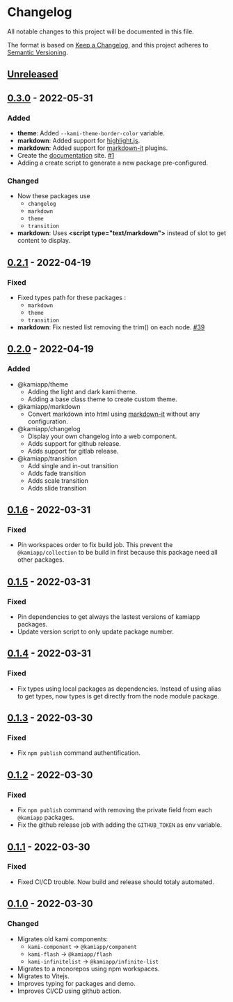 # Changelog
All notable changes to this project will be documented in this file.

The format is based on [Keep a Changelog](https://keepachangelog.com/en/1.0.0/),
and this project adheres to [Semantic Versioning](https://semver.org/spec/v2.0.0.html).

## [Unreleased]

## [0.3.0] - 2022-05-31
### Added
- **theme**: Added `--kami-theme-border-color` variable.
- **markdown**: Added support for [highlight.js](https://highlightjs.org/).
- **markdown**: Added support for [markdown-it](https://github.com/markdown-it/markdown-it) plugins.
- Create the [documentation](https://www.collection.kamiapp.fr/) site. [#1](https://github.com/Kamiapp-fr/kami-collection/issues/1)
- Adding a create script to generate a new package pre-configured.

### Changed
- Now these packages use 
  - `changelog`
  - `markdown`
  - `theme`
  - `transition`
- **markdown**: Uses **\<script type="text/markdown">** instead of slot to get content to display.

## [0.2.1] - 2022-04-19
### Fixed
- Fixed types path for these packages :
  - `markdown`
  - `theme`
  - `transition`
- **markdown**: Fix nested list removing the trim() on each node. [#39](https://github.com/Kamiapp-fr/kami-collection/issues/39)

## [0.2.0] - 2022-04-19
### Added
- @kamiapp/theme
  - Adding the light and dark kami theme.
  - Adding a base class theme to create custom theme.
- @kamiapp/markdown
  - Convert markdown into html using [markdown-it](https://github.com/markdown-it/markdown-it) without any configuration.
- @kamiapp/changelog
  - Display your own changelog into a web component.
  - Adds support for github release.
  - Adds support for gitlab release.
- @kamiapp/transition
  - Add single and in-out transition
  - Adds fade transition
  - Adds scale transition
  - Adds slide transition

## [0.1.6] - 2022-03-31
### Fixed
- Pin workspaces order to fix build job. This prevent the `@kamiapp/collection` to be build in first because this package need all other packages.

## [0.1.5] - 2022-03-31
### Fixed
- Pin dependencies to get always the lastest versions of kamiapp packages.
- Update version script to only update package number.

## [0.1.4] - 2022-03-31
### Fixed
- Fix types using local packages as dependencies. Instead of using alias to get types, now types is get directly from the node module package.

## [0.1.3] - 2022-03-30
### Fixed
- Fix `npm publish` command authentification.

## [0.1.2] - 2022-03-30
### Fixed
- Fix `npm publish` command with removing the private field from each `@kamiapp` packages.
- Fix the github release job with adding the `GITHUB_TOKEN` as env variable.

## [0.1.1] - 2022-03-30
### Fixed
- Fixed CI/CD trouble. Now build and release should totaly automated.

## [0.1.0] - 2022-03-30
### Changed
- Migrates old kami components:
  - `kami-component` → `@kamiapp/component`
  - `kami-flash` → `@kamiapp/flash`
  - `kami-infinitelist` → `@kamiapp/infinite-list`
- Migrates to a monorepos using npm workspaces.
- Migrates to Vitejs.
- Improves typing for packages and demo.
- Improves CI/CD using github action.

[Unreleased]: https://github.com/Kamiapp-fr/kami-collection/compare/v0.3.0...HEAD
[0.3.0]: https://github.com/Kamiapp-fr/kami-collection/compare/v0.2.1...v0.3.0
[0.2.1]: https://github.com/Kamiapp-fr/kami-collection/compare/v0.2.0...v0.2.1
[0.2.0]: https://github.com/Kamiapp-fr/kami-collection/compare/v0.1.6...v0.2.0
[0.1.6]: https://github.com/Kamiapp-fr/kami-collection/compare/v0.1.5...v0.1.6
[0.1.5]: https://github.com/Kamiapp-fr/kami-collection/compare/v0.1.4...v0.1.5
[0.1.4]: https://github.com/Kamiapp-fr/kami-collection/compare/v0.1.3...v0.1.4
[0.1.3]: https://github.com/Kamiapp-fr/kami-collection/compare/v0.1.2...v0.1.3
[0.1.2]: https://github.com/Kamiapp-fr/kami-collection/compare/v0.1.1...v0.1.2
[0.1.1]: https://github.com/Kamiapp-fr/kami-collection/compare/v0.1.0...v0.1.1
[0.1.0]: https://github.com/Kamiapp-fr/kami-collection/releases/tag/v0.1.0
